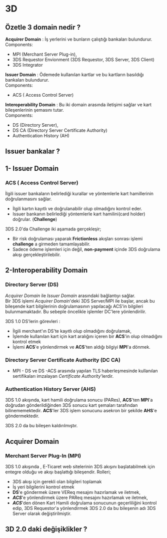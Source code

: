 # 3D

## Özetle 3 domain nedir ?

**Acquirer Domain** : İş yerlerini ve bunların çalıştığı bankaları bulundurur.  
 Components:  
- MPI (Merchant Server Plug-in), 
- 3DS Requestor Envionment (3DS Requestor, 3DS Server, 3DS Client)
- 3DS Integrator  

**Issuer Domain** : Ödemede kullanılan kartlar ve bu kartların basıldığı bankaları bulundurur.  
Components: 
- ACS ( Access Control Server)

**Interoperability Domain** : Bu iki domain arasında iletişimi sağlar ve kart bileşenlerinin şemasını tutar.   
Components: 
- DS (Directory Server),
- DS CA (Directory Server Certificate Authority)
- Authentication History (AH)


## Issuer bankalar ?


## 1- Issuer Domain
### ACS ( Access Control Server)
İlgili issuer bankaların belirlediği kurallar ve yöntemlerle kart hamillerinin doğrulanmasını sağlar.

- İlgili kartın kayıtlı ve doğrulanabilir olup olmadığını kontrol eder.
- Issuer bankanın belirlediği yöntemlerle kart hamilini(card holder) doğrular. (**Challenge**)

3DS 2.0'da Challenge iki aşamada gerçekleşir;
- Bir risk doğrulaması yaparak **Frictionless** akışları sonrası işlemi **challenge** a girmeden tamamlayabilir. 
- Sadece ödeme işlemleri için değil, **non-payment** içinde 3DS doğrulama akışı gerçekleştirilebilir.

## 2-Interoperability Domain
### Directory Server (DS)
*Acquirer Domain* ile *Issuer Domain* arasındaki bağlantıyı sağlar.  
Bir 3DS işlemi *Acquirer Domain*'deki 3DS Server/MPI ile başlar, ancak bu bileşende kart bilgilerinin doğrulamasının yapılacağı ACS'in bilgileri bulunmamaktadır. Bu sebeple öncelikle işlemler DC'lere yönlendirilir.

3DS 1.0 DS'lerin görevleri :
- İlgili merchant'ın DS'te kayıtlı olup olmadığını doğrulamak,
- İşlemde kullanılan kart için kart aralığını içeren bir **ACS**'in olup olmadığını kontrol etmek
- İşlemi **ACS**'e yönlendirmek ve **ACS**'ten aldığı bilgiyi **MPI**'a dönmek.

### Directory Server Certificate Authority (DC CA)
- MPI - DS  ve DS -ACS arasında yapılan TLS haberleşmesinde kullanılan sertifikaları imzalayan *Certificate Authority*'lerdir.

### Authentication History Server (AHS)

3DS 1.0 akışında, kart hamili doğrulama sonucu (PARes), **ACS**'ten **MPI**'a doğrudan gönderildiğinden 3DS sonucu kart şemaları tarafından bilinememektedir. **ACS**'ler 3DS işlem sonucunu asekron bir şekilde **AHS**'e göndermektedir.

3DS 2.0 da bu bileşen kaldırılmıştır.

## Acquirer Domain
### Merchant Server Plug-In (MPI)
3DS 1.0 akışında , E-Ticaret web sitelerinin 3DS akışını başlatabilmek için entegre olduğu ve akışı başlattığı bileşendir.
Rolleri;
- 3DS akışı için gerekli olan bilgileri toplamak
- İş yeri bilgilerini kontrol etmek
- **DS**'e göndermek üzere VEReq mesajını hazırlamak ve iletmek,
- ***ACS***'e yönlendirmek üzere PAReq mesajını hazırlamak ve iletmek,
- ***ACS***'den dönen Kart Hamili doğrulama sonucunun geçerliliğini kontrol edip, 3DS Requestor'a yönlendirmek
3DS 2.0 da bu bileşenin adı 3DS Server olarak değiştirilmiştir.


## 3D 2.0 daki değişiklikler ?